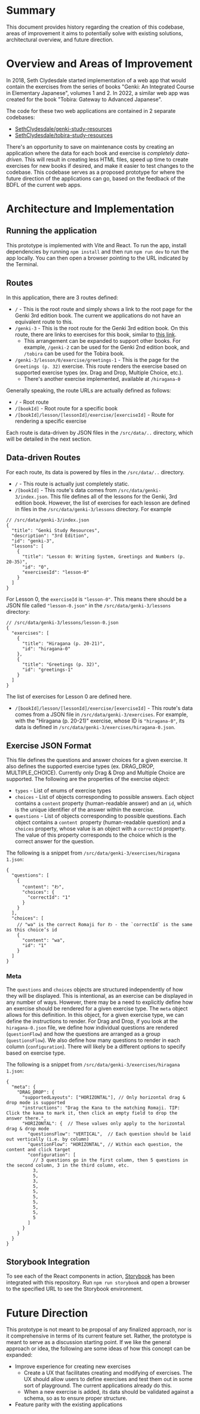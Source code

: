 # Summary

This document provides history regarding the creation of this codebase, areas of improvement it aims to potentially solve with existing solutions, architectural overview, and future direction.

# Overview and Areas of Improvement

In 2018, Seth Clydesdale started implementation of a web app that would contain the exercises from the series of books "Genki: An Integrated Course in Elementary Japanese", volumes 1 and 2. In 2022, a similar web app was created for the book "Tobira: Gateway to Advanced Japanese".

The code for these two web applications are contained in 2 separate codebases:

* [SethClydesdale/genki-study-resources](https://github.com/SethClydesdale/genki-study-resources)
* [SethClydesdale/tobira-study-resources](https://github.com/SethClydesdale/tobira-study-resources)

There's an opportunity to save on maintenance costs by creating an application where the data for each book and exercise is _completely data-driven_. This will result in creating less HTML files, speed up time to create exercises for new books if desired, and make it easier to test changes to the codebase. This codebase serves as a proposed prototype for where the future direction of the applications can go, based on the feedback of the BDFL of the current web apps.

# Architecture and Implementation

## Running the application

This prototype is implemented with Vite and React. To run the app, install dependencies by running `npm install` and then run `npm run dev` to run the app locally. You can then open a browser pointing to the URL indicated by the Terminal.

## Routes

In this application, there are 3 routes defined:

* `/` - This is the root route and simply shows a link to the root page for the Genki 3rd edition book. The current we applications do not have an equivalent route to this.
* `/genki-3` - This is the root route for the Genki 3rd edition book. On this route, there are links to exercises for this book, similar to [this link](https://sethclydesdale.github.io/genki-study-resources/lessons-3rd/).
  * This arrangement can be expanded to support other books. For example, `/genki-2` can be used for the Genki 2nd edition book, and `/tobira` can be used for the Tobira book.
* `/genki-3/lesson/0/exercise/greetings-1` - This is the page for the `Greetings (p. 32)` exercise. This route renders the exercise based on supported exercise types (ex. Drag and Drop, Multiple Choice, etc.).
  * There's another exercise implemented, available at `/hiragana-0`

Generally speaking, the route URLs are actually defined as follows:

* `/` - Root route
* `/[bookId]` - Root route for a specific book
* `/[bookId]/lesson/[lessonId]/exercise/[exerciseId]` - Route for rendering a specific exercise

Each route is data-driven by JSON files in the `/src/data/..` directory, which will be detailed in the next section.

## Data-driven Routes

For each route, its data is powered by files in the `/src/data/..` directory.

* `/` - This route is actually just completely static.
* `/[bookId]` - This route's data comes from `/src/data/genki-3/index.json`. This file defines all of the lessons for the Genki, 3rd edition book. However, the list of exercises for each lesson are defined in files in the `/src/data/genki-3/lessons` directory. For example

```
// /src/data/genki-3/index.json
{
  "title": "Genki Study Resources",
  "description": "3rd Edition",
  "id": "genki-3",
  "lessons": [
    {
      "title": "Lesson 0: Writing System, Greetings and Numbers (p. 20-35)",
      "id": "0",
      "exercisesId": "lesson-0"
    }
  ]
}
```

For Lesson 0, the `exerciseId` is `"lesson-0"`. This means there should be a JSON file called `"lesson-0.json"` in the `/src/data/genki-3/lessons` directory:


```
// /src/data/genki-3/lessons/lesson-0.json
{
  "exercises": [
    {
      "title": "Hiragana (p. 20-21)",
      "id": "hiragana-0"
    },
    {
      "title": "Greetings (p. 32)",
      "id": "greetings-1"
    }
  ]
}
```

The list of exercises for Lesson 0 are defined here.

* `/[bookId]/lesson/[lessonId]/exercise/[exerciseId]` - This route's data comes from a JSON file in `/src/data/genki-3/exercises`. For example, with the "Hiragana (p. 20-21)" exercise, whose ID is `"hiragana-0"`, its data is defined in `/src/data/genki-3/exercises/hiragana-0.json`.

## Exercise JSON Format

This file defines the questions and answer choices for a given exercise. It also defines the supported exercise types (ex. DRAG_DROP, MULTIPLE_CHOICE). Currently only Drag & Drop and Multiple Choice are supported. The following are the properties of the exercise object:

* `types` - List of enums of exercise types
* `choices` - List of objects corresponding to possible answers. Each object contains a `content` property (human-readable answer) and an `id`, which is the unique identifier of the answer within the exercise.
* `questions` - List of objects corresponding to possible questions. Each object contains a `content `property (human-readable question) and a `choices` property, whose value is an object with a `correctId` property. The value of this property corresponds to the choice which is the correct answer for the question.

The following is a snippet from `/src/data/genki-3/exercises/hiragana
1.json`:

```
{
  "questions": [
    {
      "content": "わ",
      "choices": {
        "correctId": "1"
      }
    }
  ],
  "choices": [
    // "wa" is the correct Romaji for わ - the `correctId` is the same as this choice’s id
    {
      "content": "wa",
      "id": "1"
    }
  ]
}
```
### Meta

The `questions` and `choices` objects are structured independently of how they will be displayed. This is intentional, as an exercise can be displayed in any number of ways. However, there may be a need to explicitly define how an exercise should be rendered for a given exercise type. The `meta` object allows for this definition. In this object, for a given exercise type, we can define the instructions to render. For Drag and Drop, if you look at the `hiragana-0.json` file, we define how individual questions are rendered (`questionFlow`) and how the questions are arranged as a group (`questionsFlow`). We also define how many questions to render in each column (`configuration`). There will likely be a different options to specify based on exercise type.

The following is a snippet from `/src/data/genki-3/exercises/hiragana
1.json`:

```
{
  "meta": {
    "DRAG_DROP": {
      "supportedLayouts": ["HORIZONTAL"], // Only horizontal drag & drop mode is supported
      "instructions": "Drag the Kana to the matching Romaji. TIP: Click the kana to mark it, then click an empty field to drop the answer there.",
      "HORIZONTAL": {  // These values only apply to the horizontal drag & drop mode
        "questionsFlow": "VERTICAL",  // Each question should be laid out vertically (i.e. by column)
        "questionFlow": "HORIZONTAL", // Within each question, the content and click target
        "configuration": [
          // 3 questions go in the first column, then 5 questions in the second column, 3 in the third column, etc.
          3,
          5,
          3,
          5,
          5,
          5,
          5,
          5,
          5,
          5
        ]
      }
    }
  }
}
```

## Storybook Integration

To see each of the React components in action, [Storybook](https://storybook.js.org/) has been integrated with this repository. Run `npm run storybook` and open a browser to the specified URL to see the Storybook environment.

# Future Direction

This prototype is not meant to be proposal of any finalized approach, nor is it comprehensive in terms of its current feature set. Rather, the prototype is meant to serve as a discussion starting point. If we like the general approach or idea, the following are some ideas of how this concept can be expanded:

* Improve experience for creating new exercises
  * Create a UX that facilitates creating and modifying of exercises. The UX should allow users to define exercises and test them out in some sort of playground. The current applications already do this.
  * When a new exercise is added, its data should be validated against a schema, so as to ensure proper structure.
* Feature parity with the existing applications
